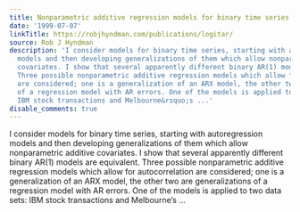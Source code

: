 ```yaml
---
title: Nonparametric additive regression models for binary time series
date: '1999-07-07'
linkTitle: https://robjhyndman.com/publications/logitar/
source: Rob J Hyndman
description: 'I consider models for binary time series, starting with autoregression
  models and then developing generalizations of them which allow nonparametric additive
  covariates. I show that several apparently different binary AR(1) models are equivalent.
  Three possible nonparametric additive regression models which allow for autocorrelation
  are considered; one is a generalization of an ARX model, the other two are generalizations
  of a regression model with AR errors. One of the models is applied to two data sets:
  IBM stock transactions and Melbourne&rsquo;s ...'
disable_comments: true
---
```

I consider models for binary time series, starting with autoregression models and then developing generalizations of them which allow nonparametric additive covariates. I show that several apparently different binary AR(1) models are equivalent. Three possible nonparametric additive regression models which allow for autocorrelation are considered; one is a generalization of an ARX model, the other two are generalizations of a regression model with AR errors. One of the models is applied to two data sets: IBM stock transactions and Melbourne&rsquo;s ...